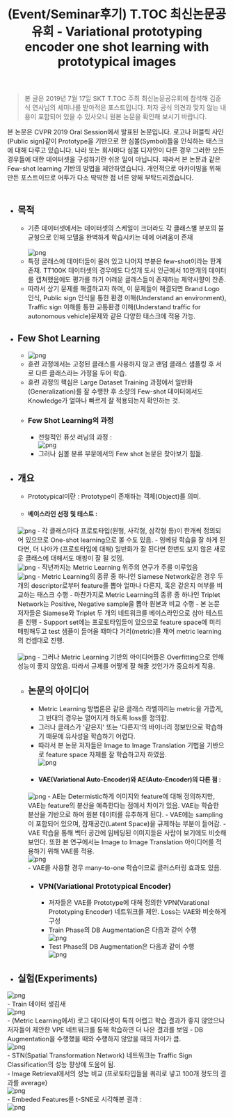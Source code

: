 ﻿---
title: "(Event/Seminar후기) T.TOC 최신논문공유회 - Variational prototyping encoder one shot learning with prototypical images"
tags: 
  - Deep Learning
  - Computer Vision
  - Meta Learning
  - Few Shot Learning
  - VAE
categories:
  - PaperReview
  - Event&Seminar
toc: true
author_profile: false
comments: 
  provider: "disqus"
  disqus:
    shortname: "https-brstar96-github-io"
use_math: true
header:
  teaser: /assets/Images/TTOC-VPE-paperkeyidea2.jpg
---
<Blockquote><span style="font-size:11pt">본 글은 2019년 7월 17일 SKT T.TOC 주최 최신논문공유회에 참석해 김준식 연사님의 세미나를 받아적은 포스트입니다. 저자 공식 의견과 맞지 않는 내용이 포함되어 있을 수 있사오니 원본 논문을 확인해 보시기 바랍니다.</span></Blockquote>

<span style="font-size:11pt">
본 논문은 CVPR 2019 Oral Session에서 발표된 논문입니다. 로고나 퍼블릭 사인(Public sign)같이 Prototype을 기반으로 한 심볼(Symbol)들을 인식하는 태스크에 대해 다루고 있습니다. 나라 또는 회사마다 심볼 디자인이 다른 경우 그러한 모든 경우들에 대한 데이터셋을 구성하기란 쉬운 일이 아닙니다. 따라서 본 논문과 같은 Few-shot learning 기반의 방법을 제안하였습니다. 개인적으로 아카이빙을 위해 만든 포스트이므로 어투가 다소 딱딱한 점 너른 양해 부탁드리겠습니다. <br><br> 
</span>

- ## 목적<br>
    - <span style="font-size:11pt">기존 데이터셋에서는 데이터셋의 스케일이 크더라도 각 클래스별 분포의 불균형으로 인해 모델을 완벽하게 학습시키는 데에 어려움이 존재</span><br>  
    ![png](/assets/Images/TTOC-VPE-motivation.png)
    - <span style="font-size:11pt">특정 클래스에 데이터들이 몰려 있고 나머지 부분은 few-shot이라는 한계 존재. TT100K 데이터셋의 경우에도 다섯개 도시 인근에서 10만개의 데이터를 캡쳐했음에도 평가를 하기 어려운 클래스들이 존재하는 제약사향이 잔존.</span>
    - <span style="font-size:11pt">따라서 상기 문제를 해결하고자 하며, 이 문제들이 해결되면 Brand Logo 인식, Public sign 인식을 통한 환경 이해(Understand an environment), Traffic sign 이해를 통한 교통환경 이해(Understand traffic for autonomous vehicle)문제와 같은 다양한 태스크에 적용 가능.</span>
- ## Few Shot Learning
    - ![png](/assets/Images/TTOC-VPE-fewshotlearning.png)
    - <span style="font-size:11pt">훈련 과정에서는 고정된 클래스를 사용하지 않고 랜덤 클래스 샘플링 후 서로 다른 클래스라는 가정을 두어 학습.</span> 
    - <span style="font-size:11pt">훈련 과정의 핵심은 Large Dataset Training 과정에서 일반화(Generalization)를 잘 수행한 후 소량의 Few-shot 데이터에서도 Knowledge가 얼마나 빠르게 잘 적용되는지 확인하는 것.</span>
    - ### Few Shot Learning의 과정
        - <span style="font-size:11pt">전형적인 퓨샷 러닝의 과정 : </span><br>
        ![png](/assets/Images/TTOC-VPE-fewshotlearningscenario.png)
        - <span style="font-size:11pt">그러나 심볼 분류 부문에서의 Few shot 논문은 찾아보기 힘듦.</span>  
- ## 개요
    - <span style="font-size:11pt">Prototypical이란 : Prototype이 존재하는 객체(Object)를 의미.</span> 
    - #### 베이스라인 선정 및 테스트 : <br>
    ![png](/assets/Images/TTOC-VPE-paperidea.jpg)
        - <span style="font-size:11pt">각 클래스마다 프로토타입(원형, 사각형, 삼각형 등)이 한개씩 정의되어 있으므로 One-shot learning으로 볼 수도 있음.</span>
        - <span style="font-size:11pt">임베딩 학습을 잘 하게 된다면, 더 나아가 (프로토타입에 대해) 일반화가 잘 된다면 한번도 보지 않은 새로운 클래스에 대해서도 매핑이 잘 될 것임.</span><br>
        ![png](/assets/Images/TTOC-VPE-paperidea2.jpg)
        - <span style="font-size:11pt">작년까지는 Metric Learning 위주의 연구가 주를 이루었음</span><br>
        ![png](/assets/Images/TTOC-VPE-siamesentriplet.jpg)
        - <span style="font-size:11pt">Metric Learning의 종류 중 하나인 Siamese Network같은 경우 두 개의 descriptor로부터 feature를 뽑아 얼마나 다른지, 혹은 같은지 여부를 비교하는 태스크 수행</span>
        - <span style="font-size:11pt">마찬가지로 Metric Learning의 종류 중 하나인 Triplet Network는 Positive, Negative sample을 뽑아 원본과 비교 수행</span>
        - <span style="font-size:11pt">본 논문 저자들은 Siamese와 Triplet 두 개의 네트워크를 베이스라인으로 삼아 테스트를 진행 - Support set에는 프로토타입들이 있으므로 feature space에 미리 매핑해두고 test 샘플이 들어올 때마다 거리(metric)를 재어 metric learning의 컨셉대로 진행.</span><br>  
        ![png](/assets/Images/TTOC-VPE-siamesentriplettest.jpg)
        - <span style="font-size:11pt">그러나 Metric Learning 기반의 아이디어들은 Overfitting으로 인해 성능이 좋지 않았음. 따라서 규제를 어떻게 잘 해줄 것인가가 중요하게 작용.</span> 
    - ## 논문의 아이디어
        - <span style="font-size:11pt">Metric Learning 방법론은 같은 클래스 라벨끼리는 metric을 가깝게, 그 반대의 경우는 멀어지게 하도록 loss를 정의함.</span> 
        - <span style="font-size:11pt">그러나 클래스가 '같은지' 또는 '다른지'의 바이너리 정보만으로 학습하기 때문에 유사성을 학습하기 어렵다.</span> 
        - <span style="font-size:11pt">따라서 본 논문 저자들은 Image to Image Translation 기법을 기반으로 feature space 자체를 잘 학습하고자 하였음.</span><br>
        ![png](/assets/Images/TTOC-VPE-paperkeyidea.png) 
        - #### VAE(Variational Auto-Encoder)와 AE(Auto-Encoder)의 다른 점 : <br>
        ![png](/assets/Images/TTOC-VPE-diffbtwVAEnAE.png)
            - <span style="font-size:11pt">AE는 Determistic하게 이미지와 feature에 대해 정의하지만, VAE는 feature의 분산을 예측한다는 점에서 차이가 있음. VAE는 학습한 분산을 기반으로 하여 원본 데이터를 유추하게 된다.</span> 
            - <span style="font-size:11pt">VAE에는 sampling이 포함되어 있으며, 잠재공간(Latent Space)을 규제하는 부분이 들어감.</span> 
            - <span style="font-size:11pt">VAE 학습을 통해 벡터 공간에 임베딩된 이미지들은 사람이 보기에도 비슷해 보인다. 또한 본 연구에서는 Image to Image Translation 아이디어를 적용하기 위해 VAE를 적용.</span><br>
            ![png](/assets/Images/TTOC-VPE-paperkeyidea2.jpg)    
            - <span style="font-size:11pt">VAE를 사용할 경우 many-to-one 학습이므로 클러스터링 효과도 있음.</span>
        - ### VPN(Variational Prototypical Encoder)  
            - <span style="font-size:11pt">저자들은 VAE를 Prototype에 대해 정의한 VPN(Varational Prototyping Encoder) 네트워크를 제안. Loss는 VAE와 비슷하게 구성</span>
            - <span style="font-size:11pt">Train Phase의 DB Augmentation은 다음과 같이 수행</span><br>
            ![png](/assets/Images/TTOC-VPE-trainphaseaug.jpg)
            - <span style="font-size:11pt">Test Phase의 DB Augmentation은 다음과 같이 수행</span><br>
            ![png](/assets/Images/TTOC-VPE-testphaseaug.jpg)
- ## 실험(Experiments)<br>
![png](/assets/Images/TTOC-VPE-eval.jpg) <br>
    - <span style="font-size:11pt">Train 데이터 생김새</span><br>
    ![png](/assets/Images/TTOC-VPE-traindataexample.png) <br>
        - <span style="font-size:11pt">(Metric Learning에서) 로고 데이터셋이 특히 어렵고 학습 결과가 좋지 않았으나 저자들이 제안한 VPE 네트워크를 통해 학습하면 더 나은 결과를 보임</span>
        - <span style="font-size:11pt">DB Augmentation을 수행했을 때와 수행하지 않았을 때의 차이가 큼.</span><br>
        ![png](/assets/Images/TTOC-VPE-dbaugeval.png) <br>
        - <span style="font-size:11pt">STN(Spatial Transformation Network) 네트워크는 Traffic Sign Classification의 성능 향상에 도움이 됨.</span><br>
        - <span style="font-size:11pt">Image Retrieval에서의 성능 비교 (프로토타입들을 쿼리로 넣고 100개 정도의 결과를 average)</span><br>
        ![png](/assets/Images/TTOC-VPE-imgretrievaleval.png) <br>
        - <span style="font-size:11pt">Embeded Features를 t-SNE로 시각해본 결과 : </span><br>
        ![png](/assets/Images/TTOC-VPE-tsne.png) <br>
        